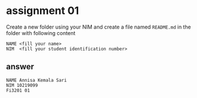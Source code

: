 # assignment 01
Create a new folder using your NIM and create a file named `README.md` in the folder with following content

```
NAME <fill your name>
NIM  <fill your student identification number>
```
## answer

```
NAME Annisa Kemala Sari
NIM 10219099
Fi3201 01
```
